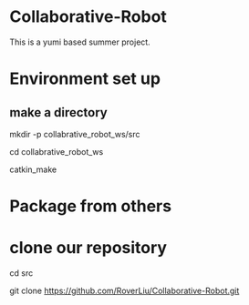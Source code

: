 # Collaborative-Robot
This is a yumi based summer project.

# ####################################

# Environment set up
## make a directory
mkdir -p collabrative_robot_ws/src

cd collabrative_robot_ws

catkin_make

# Package from others

# clone our repository
cd src

git clone https://github.com/RoverLiu/Collaborative-Robot.git


